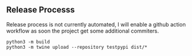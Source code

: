 ## Release Processs 

Release process is not currently automated, I will enable a github action workflow as soon the project get some additional commiters.

```
python3 -m build
python3 -m twine upload --repository testpypi dist/*
```